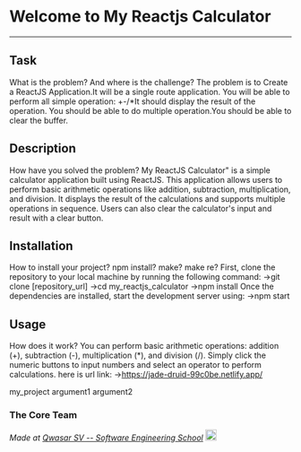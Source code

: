 # Welcome to My Reactjs Calculator
***

## Task
 What is the problem? And where is the challenge?
The problem is to Create a ReactJS Application.It will be a single route application.
You will be able to perform all simple operation: +-/*It should display the result of the operation.
You should be able to do multiple operation.You should be able to clear the buffer.
## Description
 How have you solved the problem?
 My ReactJS Calculator" is a simple calculator application built using ReactJS. 
 This application allows users to perform basic arithmetic operations like addition, subtraction, multiplication, and division. 
 It displays the result of the calculations and supports multiple operations in sequence. Users can also clear the calculator's input and result with a clear button.

## Installation
 How to install your project? npm install? make? make re?
First, clone the repository to your local machine by running the following command:
->git clone [repository_url]
->cd my_reactjs_calculator
->npm install
Once the dependencies are installed, start the development server using:
->npm start

## Usage
 How does it work?
You can perform basic arithmetic operations: addition (+), subtraction (-), multiplication (*), and division (/).
Simply click the numeric buttons to input numbers and select an operator to perform calculations.
here is url link: 
->https://jade-druid-99c0be.netlify.app/

my_project argument1 argument2


### The Core Team


<span><i>Made at <a href='https://qwasar.io'>Qwasar SV -- Software Engineering School</a></i></span>
<span><img alt='Qwasar SV -- Software Engineering School Logo' src='https://storage.googleapis.com/qwasar-public/qwasar-logo_50x50.png' width='20px' /></span>
